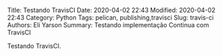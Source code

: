 Title: Testando TravisCI
Date: 2020-04-02 22:43
Modified: 2020-04-02 22:43
Category: Python
Tags: pelican, publishing,travisci
Slug: travis-ci
Authors: Eli Yarson
Summary: Testando implementação Continua com TravisCI

Testando TravisCI.